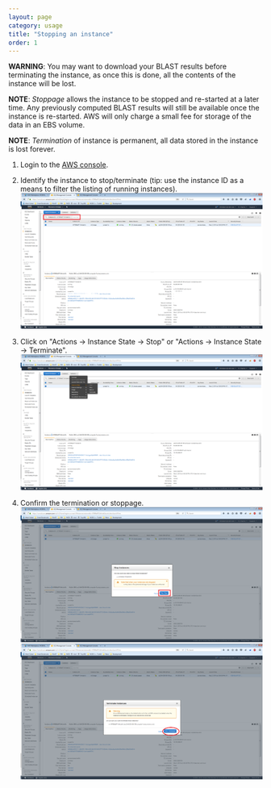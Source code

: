 ```yaml
---
layout: page
category: usage
title: "Stopping an instance"
order: 1
---
```


**WARNING**: You may want to download your BLAST results before terminating the instance, as once this is done, all the contents of the instance will be lost.

**NOTE**: _Stoppage_ allows the instance to be stopped and re-started at a later time. Any previously computed BLAST results will still be available once the instance is re-started. AWS will only charge a small fee for storage of the data in an EBS volume.

**NOTE**: _Termination_ of instance is permanent, all data stored in the instance is lost forever.<br>

1. Login to the [AWS console](https://console.aws.amazon.com/ec2).

2. Identify the instance to stop/terminate (tip: use the instance ID as a means to filter the listing of running instances).
![EC2 filter by IID](../images/ec2-filter-by-iid.png "EC2 filter by IID")

3. Click on "Actions -> Instance State -> Stop" or "Actions -> Instance State -> Terminate".
![EC stop terminate](../images/ec2-stop-terminate.png "EC stop terminate")

4. Confirm the termination or stoppage.
![EC stop confirm](../images/ec2-stop-confirm.png "EC stop confirm")
![EC termination confirm](../images/ec2-termination-confirm.png "EC termination confirm")
